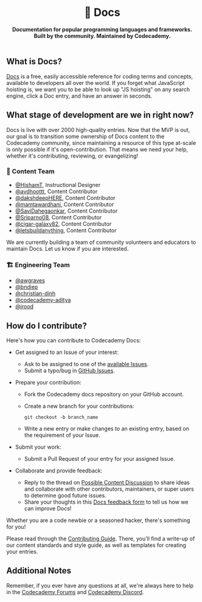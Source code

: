 <!-- markdownlint-disable MD041 MD002 -->
<div align="center">
  <h1>📕 Docs</h1>
  <strong>Documentation for popular programming languages and frameworks.</strong><br>
  <strong>Built by the community. Maintained by Codecademy.</strong>
</div>
<br>

## What is Docs?

[Docs](https://www.codecademy.com/resources/docs) is a free, easily accessible reference for coding terms and concepts, available to developers all over the world. If you forget what JavaScript hoisting is, we want you to be able to look up "JS hoisting" on any search engine, click a Doc entry, and have an answer in seconds.

## What stage of development are we in right now?

Docs is live with over 2000 high-quality entries. Now that the MVP is out, our goal is to transition some ownership of Docs content to the Codecademy community, since maintaining a resource of this type at-scale is only possible if it's open-contribution. That means we need your help, whether it's contributing, reviewing, or evangelizing!

### 📝 Content Team

- [@HishamT](https://github.com/HishamT), Instructional Designer
- [@avdhoottt](https://github.com/avdhoottt), Content Contributor
- [@dakshdeepHERE](https://github.com/dakshdeepHERE), Content Contributor
- [@mamtawardhani](https://github.com/mamtawardhani), Content Contributor
- [@SaviDahegaonkar](https://github.com/SaviDahegaonkar), Content Contributor
- [@Sriparno08](https://github.com/Sriparno08), Content Contributor
- [@cigar-galaxy82](https://github.com/cigar-galaxy82), Content Contributor
- [@letsbuildanything](https://github.com/letsbuildanything), Content Contributor

We are currently building a team of community volunteers and educators to maintain Docs. Let us know if you are interested.

### 🏗 Engineering Team

- [@awgraves](https://github.com/awgraves)
- [@bndiep](https://github.com/bndiep)
- [@christian-dinh](https://github.com/christian-dinh)
- [@codecademy-aditya](https://github.com/codecademy-aditya)
- [@jrood](https://github.com/jrood)

## How do I contribute?

Here's how you can contribute to Codecademy Docs:

- Get assigned to an Issue of your interest:
  - Ask to be assigned to one of the [available Issues](https://github.com/Codecademy/docs/issues?q=is%3Aissue+is%3Aopen+-label%3Aclaimed).
  - Submit a typo/bug in [GitHub Issues](https://github.com/Codecademy/docs/issues).
- Prepare your contribution:

  - Fork the Codecademy docs repository on your GitHub account.
  - Create a new branch for your contributions:

    ```shell
    git checkout -b branch_name
    ```

  - Write a new entry or make changes to an existing entry, based on the requirement of your Issue.

- Submit your work:
  - Submit a Pull Request of your entry for your assigned Issue.
- Collaborate and provide feedback:
  - Reply to the thread on [Possible Content Discussion](https://discuss.codecademy.com/t/find-a-starting-point-possible-content-discussion/745868) to share ideas and collaborate with other contributors, maintainers, or super users to determine good future issues.
  - Share your thoughts in this [Docs feedback form](https://codecademyready.typeform.com/to/hzVIWDgz) to tell us how we can improve Docs!

Whether you are a code newbie or a seasoned hacker, there's something for you!

Please read through the [Contributing Guide](https://github.com/Codecademy/docs/blob/main/CONTRIBUTING.md). There, you'll find a write-up of our content standards and style guide, as well as templates for creating your entries.

## Additional Notes

Remember, if you ever have any questions at all, we're always here to help in the [Codecademy Forums](https://discuss.codecademy.com/c/community/community-docs/2205) and [Codecademy Discord](https://discord.com/invite/codecademy).
